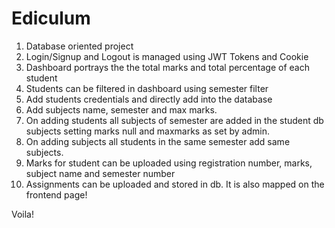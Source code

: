 # Ediculum


1. Database oriented project
2. Login/Signup and Logout is managed using JWT Tokens and Cookie
3. Dashboard portrays the the total marks and total percentage of each student
4. Students can be filtered in dashboard using semester filter
5. Add students credentials and directly add into the database
6. Add subjects name, semester and max marks.
7. On adding students all subjects of semester are added in the student db subjects setting marks null and maxmarks as set by admin.
8. On adding subjects all students in the same semester add same subjects.
9. Marks for student can be uploaded using registration number, marks, subject name and semester number
10. Assignments can be uploaded and stored in db. It is also mapped on the frontend page!

Voila!
